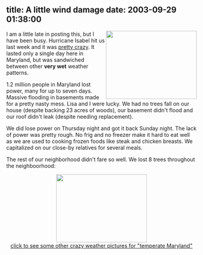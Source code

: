 title: A little wind damage
date: 2003-09-29 01:38:00
---

<p><img align="right" valing="top" width="240" height="180" style="border-left: 10px; border-bottom: 10px;" src="/~jesus/uploads/hurricane_thumb.jpg"> I am a little late in posting this, but I have been busy.  Hurricane Isabel hit us last week and it was <a href="http://www.omniti.com/~jesus/scriptures/images/hurricane.jpg">pretty crazy</a>.  It lasted only a single day here in Maryland, but was sandwiched between other <b>very wet</b> weather patterns.</p>
<p>1.2 million people in Maryland lost power, many for up to seven days.  Massive flooding in basements made for a pretty nasty mess.  Lisa and I were lucky.  We had no trees fall on our house (despite backing 23 acres of woods), our basement didn't flood and our roof didn't leak (despite needing replacement).</p>
<p>We did lose power on Thursday night and got it back Sunday night.  The lack of power was pretty rough.  No frig and no freezer make it hard to eat well as we are used to cooking frozen foods like steak and chicken breasts.  We capitalized on our close-by relatives for several meals.</p>

<p>The rest of our neighborhood didn't fare so well.  We lost 8 trees throughout the neighboorhood:</p>

<p align="center"><a href="http://www.lethargy.org/cgi-bin/photo/index.cgi?mode=view&album=/Home/Winter+Weather"><img src="/~jesus/uploads/flat_tree.jpg" height="180" width="240" border="0" hspace="0" vspace="0" alt=""/>
<br>
click to see some other crazy weather pictures for "temperate Maryland"
</a>
</p>
